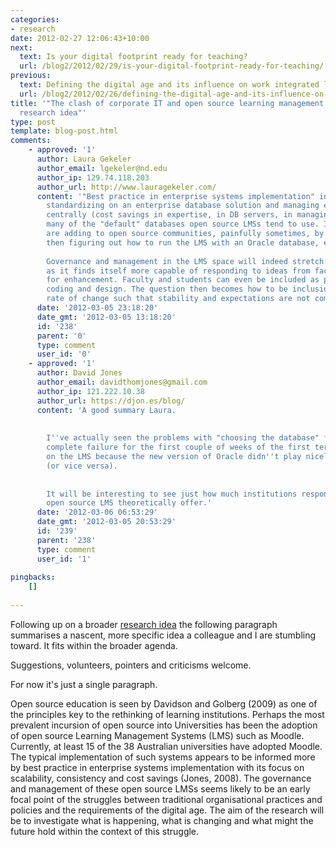 ```yaml
---
categories:
- research
date: 2012-02-27 12:06:43+10:00
next:
  text: Is your digital footprint ready for teaching?
  url: /blog2/2012/02/29/is-your-digital-footprint-ready-for-teaching/
previous:
  text: Defining the digital age and its influence on work integrated learning
  url: /blog2/2012/02/26/defining-the-digital-age-and-its-influence-on-work-integrated-learning/
title: '"The clash of corporate IT and open source learning management system: a nascent
  research idea"'
type: post
template: blog-post.html
comments:
    - approved: '1'
      author: Laura Gekeler
      author_email: lgekeler@nd.edu
      author_ip: 129.74.118.203
      author_url: http://www.lauragekeler.com/
      content: '"Best practice in enterprise systems implementation" includes items like
        standardizing on an enterprise database solution and managing enterprise databases
        centrally (cost savings in expertise, in DB servers, in managing SAN, etc), precluding
        many of the "default" databases open source LMSs tend to use. Instead, practitioners
        are adding to open source communities, painfully sometimes, by choosing the LMS,
        then figuring out how to run the LMS with an Oracle database, etc.
    
        Governance and management in the LMS space will indeed stretch the institution
        as it finds itself more capable of responding to ideas from faculty and students
        for enhancement. Faculty and students can even be included as participants in
        coding and design. The question then becomes how to be inclusion yet manage the
        rate of change such that stability and expectations are not compromised.'
      date: '2012-03-05 23:18:20'
      date_gmt: '2012-03-05 13:18:20'
      id: '238'
      parent: '0'
      type: comment
      user_id: '0'
    - approved: '1'
      author: David Jones
      author_email: davidthomjones@gmail.com
      author_ip: 121.222.10.38
      author_url: https://djon.es/blog/
      content: 'A good summary Laura.
    
    
        I''ve actually seen the problems with "choosing the database" first. An almost
        complete failure for the first couple of weeks of the first term with every course
        on the LMS because the new version of Oracle didn''t play nicely with the LMS
        (or vice versa).
    
    
        It will be interesting to see just how much institutions respond to the capabilities
        open source LMS theoretically offer.'
      date: '2012-03-06 06:53:29'
      date_gmt: '2012-03-05 20:53:29'
      id: '239'
      parent: '238'
      type: comment
      user_id: '1'
    
pingbacks:
    []
    
---
```

Following up on a broader [research idea](/blog2/2012/02/26/defining-the-digital-age-and-its-influence-on-work-integrated-learning/) the following paragraph summarises a nascent, more specific idea a colleague and I are stumbling toward. It fits within the broader agenda.

Suggestions, volunteers, pointers and criticisms welcome.

For now it's just a single paragraph.

Open source education is seen by Davidson and Golberg (2009) as one of the principles key to the rethinking of learning institutions. Perhaps the most prevalent incursion of open source into Universities has been the adoption of open source Learning Management Systems (LMS) such as Moodle. Currently, at least 15 of the 38 Australian universities have adopted Moodle. The typical implementation of such systems appears to be informed more by best practice in enterprise systems implementation with its focus on scalability, consistency and cost savings (Jones, 2008). The governance and management of these open source LMSs seems likely to be an early focal point of the struggles between traditional organisational practices and policies and the requirements of the digital age. The aim of the research will be to investigate what is happening, what is changing and what might the future hold within the context of this struggle.